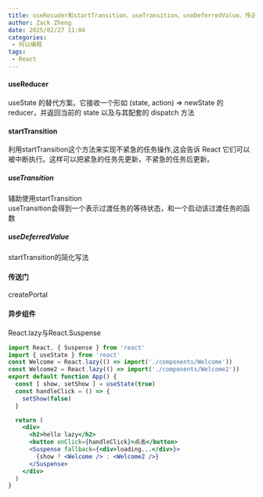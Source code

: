 ```yaml
---
title: useRecuder和startTransition、useTransition、useDeferredValue、传送门
author: Zack Zheng
date: 2025/02/27 11:04
categories:
 - 何以编程
tags:
 - React
---
```


#### useReducer

useState 的替代方案。它接收一个形如 (state, action) => newState 的 reducer，并返回当前的 state 以及与其配套的 dispatch 方法

#### startTransition

利用startTransition这个方法来实现不紧急的任务操作,这会告诉 React 它们可以被中断执行。这样可以把紧急的任务先更新，不紧急的任务后更新。 

##### useTransition
辅助使用startTransition   
useTransition会得到一个表示过渡任务的等待状态，和一个启动该过渡任务的函数

##### useDeferredValue

startTransition的简化写法

#### 传送门  
createPortal

#### 异步组件

React.lazy与React.Suspense

```jsx
import React, { Suspense } from 'react'
import { useState } from 'react'
const Welcome = React.lazy(() => import('./components/Welcome'))
const Welcome2 = React.lazy(() => import('./components/Welcome2')) 
export default function App() {
  const [ show, setShow ] = useState(true)
  const handleClick = () => {
    setShow(false)
  }

  return (
    <div>
      <h2>hello lazy</h2>
      <button onClick={handleClick}>点击</button>
      <Suspense fallback={<div>loading...</div>}>
        {show ? <Welcome /> : <Welcome2 />}
      </Suspense>
    </div>
  )
}
 
```
